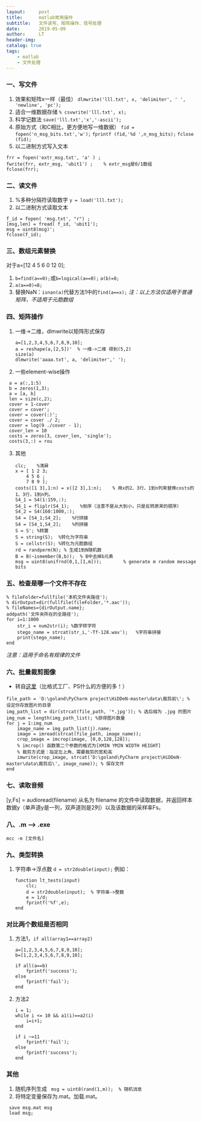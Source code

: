 ```yaml
---
layout:     post
title:      matlab常用操作
subtitle:   文件读写、矩阵操作、信号处理
date:       2019-05-09
author:     LT
header-img: 
catalog: true
tags:
    - matlab
    - 文件处理
---
```



### 一、写文件
1. 效果和矩阵x一样（最佳）
 `dlmwrite('lll.txt', x, 'delimiter', ' ', 'newline', 'pc');`
2. 适合一维数据存储
`% csvwrite('lll.txt', x);`
3. 科学记数法
`save('lll.txt','x','-ascii'); `
4. 原始方式（和C相比，更方便地写一维数据）
`fid = fopen('n_msg_bits.txt','w');`
`fprintf (fid,'%d ',n_msg_bits);`
`fclose (fid);`
5. 以二进制方式写入文本
```
frr = fopen('extr_msg.txt', 'a' ) ;       
fwrite(frr, extr_msg, 'ubit1') ;	% extr_msg是0/1数组
fclose(frr);
```

### 二、读文件
1. %多种分隔符读取数字
`y = load('lll.txt');`
2. 以二进制方式读取文本
```
f_id = fopen( 'msg.txt', "r") ; 
[msg,len] = fread( f_id, 'ubit1');
msg = uint8(msg)';
fclose(f_id);
```


### 三、数组元素替换
对于a=[12 4 5 6 0 12 0];
1. `b=find(a==0);`或`b=logical(a==0);`
`a(b)=8;`
2. `a(a==0)=8;`
3. 替换NaN：`isnan(a)`代替方法1中的`find(a==x);` 
*注：以上方法仅适用于普通矩阵，不适用于元胞数组*

### 四、矩阵操作
1. 一维->二维，dlmwrite以矩阵形式保存
    ```
    a=[1,2,3,4,5,6,7,8,9,10];
    a = reshape(a,[2,5])'  % 一维->二维 得到(5,2)
    size(a)
    dlmwrite('aaaa.txt', a, 'delimiter',' ');  
    ```
2. 一些element-wise操作
```
 a = a(:,1:5)
 b = zeros(1,3);
 a = [a, b]
 len = size(c,2);
 cover = 1-cover 
 cover = cover';
 cover = cover(:)';
 cover = cover ./ 2;
 cover = log(9 ./cover - 1);
 cover_len = 10
 costs = zeros(3, cover_len, 'single');
 costs(3,:) = rou
```
3. 其他
    ```
    clc;    %清屏
    x = [ 1 2 3;
        4 5 6 ;
        7 8 9 ];
    costs([1 3],1:n) = x([2 3],1:n);    % 用x的2、3行，1到n列来替换costs的1、3行，1到n列。
    S4_1 = S4(1:159,:);
    S4_1 = fliplr(S4_1);    %倒序（注意不是从大到小，只是反转原来的顺序）
    S4_2 = S4(160:1000,:);
    S4 = [S4_1;S4_2];    %行拼接
    S4 = [S4_1,S4_2];    %列拼接
    S = S'; %转置
    S = string(S);  %转化为字符串
    S = cellstr(S); %转化为元胞数组
    rd = randperm(N); % 生成1到N随机数
    B = B(~ismember(B,b));  % B中去掉b元素
    msg = uint8(unifrnd(0,1,[1,m]));        % generate m random message bits
    ```

### 五、检查是哪一个文件不存在
```
% fileFolder=fullfile('本机文件夹路径');
% dirOutput=dir(fullfile(fileFolder,'*.aac'));
% fileNames={dirOutput.name};
addpath('文件夹所在的全路径');
for i=1:1000   
    str_i = num2str(i); %数字转字符
    stego_name = strcat(str_i,'-Tf-128.wav');   %字符串拼接
    print(stego_name);
end
```
*注意：适用于命名有规律的文件*

### 六、批量裁剪图像
+ 转自[这里](https://blog.csdn.net/weixin_39679367/article/details/84475901)（比格式工厂、PS什么的方便的多！）
```
file_path = 'D:\goland\PyCharm project\HiDDeN-master\data\裁剪前\'; % 设定你存放图片的目录
img_path_list = dir(strcat(file_path, '*.jpg')); % 选后缀为 .jpg 的图片
img_num = length(img_path_list); %获得图片数量
for j = 1:img_num 
    image_name = img_path_list(j).name;
    image = imread(strcat(file_path, image_name));
    crop_image = imcrop(image, [0,0,128,128]);
    % imcrop() 函数第二个参数的格式为[XMIN YMIN WIDTH HEIGHT]
    % 裁剪方式是：指定左上角、需要裁剪的宽和高
    imwrite(crop_image, strcat('D:\goland\PyCharm project\HiDDeN-master\data\裁剪后\', image_name)); % 保存文件
end
```

### 七、读取音频
[y,Fs] = audioread(filename) 从名为 filename 的文件中读取数据，并返回样本数据y（单声道y是一列，双声道则是2列）以及该数据的采样率Fs。

### 八、.m --> .exe
`mcc -m [文件名]`

### 九、类型转换
1. 字符串->浮点数
`d = str2double(input);`
例如：
    ```
    function lt_tests(input)
        clc;
        d = str2double(input);  % 字符串->整数
        e = 1/d;
        fprintf('%f',e);
    end
    ```

### 对比两个数组是否相同
1. 方法1，`if all(array1==array2)`
    ```
    a=[1,2,3,4,5,6,7,8,9,10];
    b=[1,2,3,4,5,6,7,8,9,10];

    if all(a==b)
        fprintf('success');
    else
        fprintf('fail');
    end
    ```
2. 方法2
    ```
    i = 1; 
    while i <= 10 && a1(i)==a2(i)
        i=i+1;
    end
    
    if i ~=11
        fprintf('fail');
    else
        fprintf('success');
    end
    ```




### 其他
1. 随机序列生成
` msg = uint8(rand(1,m));  % 随机消息`
2. 将特定变量保存为.mat。加载.mat。
```
 save msg.mat msg
 load msg;
```